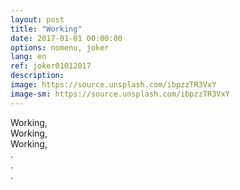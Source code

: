 ```yaml
---
layout: post
title: "Working"
date: 2017-01-01 00:00:00
options: nomenu, joker
lang: en
ref: joker01012017
description: 
image: https://source.unsplash.com/ibpzzTR3VxY
image-sm: https://source.unsplash.com/ibpzzTR3VxY
---
```

Working,
<br>
Working,
<br>
Working,
<br>
.
<br>
.
<br>
.
<br>

